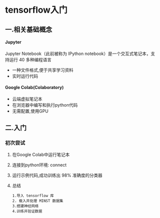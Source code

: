 # tensorflow入门

## 一.相关基础概念

#### Jupyter

Jupyter Notebook（此前被称为 IPython notebook）是一个交互式笔记本，支持运行 40 多种编程语言

* 一种文件格式,便于共享学习资料
* 实时运行代码

#### Google Colab(Colaboratory)

* 云端虚拟笔记本
* 在浏览器中编写和执行python代码
* 无需配置,使用GPU



## 二.入门

### 初次尝试

1. 在Google Colab中运行笔记本
2. 连接到python环境: connect
3. 运行示例代码,成功训练出 98% 准确度的分类器

4. 总结

   ```
   1.导入 tensorflow 库
   2. 载入并处理 MINST 数据集
   3.搭建神经网络
   4.训练并验证数据
   ```

